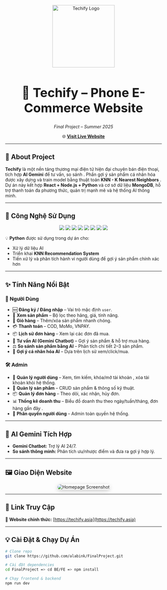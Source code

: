 <!-- Banner Gradient -->
<p align="center">
  <img src="https://github.com/user-attachments/assets/91d502bf-dc3f-4271-a94a-aabbbaa21175" alt="Techify Logo" width="200"/>
</p>

<h1 align="center" style="font-size: 2.5rem;">📱 Techify – Phone E-Commerce Website</h1>
<p align="center"><i>Final Project – Summer 2025</i></p>

<p align="center">
  🌐 <a href="https://techify.asia"><b>Visit Live Website</b></a>  
</p>

---

## 📖 About Project
**Techify** là một nền tảng thương mại điện tử hiện đại chuyên bán điện thoại, tích hợp **AI Gemini** để tư vấn, so sánh . Phần gợi ý sản phẩm cá nhân hóa được xây dựng và train model bằng thuật toán **KNN - K Nearest Neighbors** .  
Dự án này kết hợp **React + Node.js + Python** và cơ sở dữ liệu **MongoDB**, hỗ trợ thanh toán đa phương thức, quản trị mạnh mẽ và hệ thống AI thông minh.

---

## 🚀 Công Nghệ Sử Dụng
<p align="center">
  <img src="https://img.shields.io/badge/React-20232A?style=for-the-badge&logo=react&logoColor=61DAFB"/>
  <img src="https://img.shields.io/badge/Vite-646CFF?style=for-the-badge&logo=vite&logoColor=white"/>
  <img src="https://img.shields.io/badge/Node.js-43853D?style=for-the-badge&logo=node.js&logoColor=white"/>
  <img src="https://img.shields.io/badge/Python-3776AB?style=for-the-badge&logo=python&logoColor=white"/>
  <img src="https://img.shields.io/badge/MongoDB-4EA94B?style=for-the-badge&logo=mongodb&logoColor=white"/>
  <img src="https://img.shields.io/badge/Gemini%20AI-000000?style=for-the-badge&logo=google&logoColor=white"/>
  <img src="https://img.shields.io/badge/MoMo-9C27B0?style=for-the-badge"/>
  <img src="https://img.shields.io/badge/VNPAY-005BAC?style=for-the-badge"/>
</p>

💡 **Python** được sử dụng trong dự án cho:  
- Xử lý dữ liệu AI  
- Triển khai **KNN Recommendation System**  
- Tiền xử lý và phân tích hành vi người dùng để gợi ý sản phẩm chính xác hơn  

---

## ✨ Tính Năng Nổi Bật

### 👤 Người Dùng
- 🆕 **Đăng ký / Đăng nhập** – Vai trò mặc định `user`.
- 📱 **Xem sản phẩm** – Bộ lọc theo hãng, giá, tính năng.
- 🛒 **Giỏ hàng** – Thêm/xóa sản phẩm nhanh chóng.
- 💳 **Thanh toán** – COD, MoMo, VNPAY.
- 📦 **Lịch sử đơn hàng** – Xem lại các đơn đã mua.
- 🤖 **Tư vấn AI (Gemini Chatbot)** – Gợi ý sản phẩm & hỗ trợ mua hàng.
- ⚖ **So sánh sản phẩm bằng AI** – Phân tích chi tiết 2–3 sản phẩm.
- 🎯 **Gợi ý cá nhân hóa AI** – Dựa trên lịch sử xem/click/mua.

### 🛠️ Admin
- 👥 **Quản lý người dùng** – Xem, tìm kiếm, khóa/mở tài khoản , xóa tài khoản khỏi hệ thống.
- 📱 **Quản lý sản phẩm** – CRUD sản phẩm & thông số kỹ thuật.
- 📦 **Quản lý đơn hàng** – Theo dõi, xác nhận, hủy đơn.
- 📊 **Thống kê doanh thu** – Biểu đồ doanh thu theo ngày/tuần/tháng, đơn hàng gần đây .
- 🔑 **Phân quyền người dùng** – Admin toàn quyền hệ thống.

---

## 🤖 AI Gemini Tích Hợp
- **Gemini Chatbot:** Trợ lý AI 24/7.
- **So sánh thông minh:** Phân tích ưu/nhược điểm và đưa ra gợi ý hợp lý.

---

## 🖼️ Giao Diện Website
<p align="center">
  <img src="https://via.placeholder.com/1200x700.png?text=Techify+Homepage" alt="Homepage Screenshot" style="border-radius: 15px; box-shadow: 0px 4px 15px rgba(0,0,0,0.2)"/>
</p>

---

## 📌 Link Truy Cập
🔗 **Website chính thức:** [https://techify.asia](https://techify.asia)  

---

## 💡 Cài Đặt & Chạy Dự Án

```bash
# Clone repo
git clone https://github.com/alabink/FinalProject.git

# Cài đặt dependencies
cd FinalProject => cd BE/FE => npm install

# Chạy frontend & backend
npm run dev
